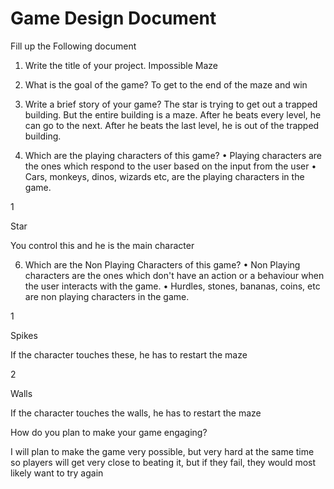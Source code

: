 # Game Design Document
Fill up the Following document 





  1. Write the title of your project.
Impossible Maze



 2. What is the goal of the game? 
To get to the end of the maze and win



 3. Write a brief story of your game?
The star is trying to get out a trapped building. But the entire building is a maze. After he beats every level, he can go to the next. After he beats the last level, he is out of the trapped building.








  4. Which are the playing characters of this game? 
  • Playing characters are the ones which respond to the user based on the input from the user
  • Cars, monkeys, dinos, wizards etc, are the playing characters in the game.  



1

Star

You control this and he is the main character

6. Which are the Non Playing Characters of this game?
• Non Playing characters are the ones which don't have an action or a behaviour when the user interacts with the game.
• Hurdles, stones, bananas, coins, etc are non playing characters in the game.  
    

1

Spikes


If the character touches these, he has to restart the maze


2


Walls


If the character touches the walls, he has to restart the maze

How do you plan to make your game engaging? 

I will plan to make the game very possible, but very hard at the same time so players will get very close to beating it, but if they fail, they would most likely want to try again



